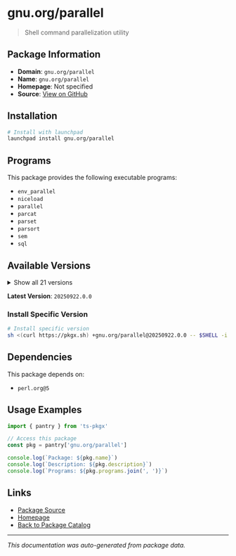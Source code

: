 # gnu.org/parallel

> Shell command parallelization utility

## Package Information

- **Domain**: `gnu.org/parallel`
- **Name**: `gnu.org/parallel`
- **Homepage**: Not specified
- **Source**: [View on GitHub](https://github.com/pkgxdev/pantry/tree/main/projects/gnu.org/parallel/package.yml)

## Installation

```bash
# Install with launchpad
launchpad install gnu.org/parallel
```

## Programs

This package provides the following executable programs:

- `env_parallel`
- `niceload`
- `parallel`
- `parcat`
- `parset`
- `parsort`
- `sem`
- `sql`

## Available Versions

<details>
<summary>Show all 21 versions</summary>

- `20250922.0.0`, `20250822.0.0`, `20250722.0.0`, `20250622.0.0`, `20250522.0.0`
- `20250422.0.0`, `20250322.0.0`, `20250222.0.0`, `20250122.0.0`, `20241222.0.0`
- `20241122.0.0`, `20241022.0.0`, `20240922.0.0`, `20240822.0.0`, `20240722.0.0`
- `20240622.0.0`, `20240522.0.0`, `20240422.0.0`, `20240322.0.0`, `20240222.0.0`
- `20240122.0.0`

</details>

**Latest Version**: `20250922.0.0`

### Install Specific Version

```bash
# Install specific version
sh <(curl https://pkgx.sh) +gnu.org/parallel@20250922.0.0 -- $SHELL -i
```

## Dependencies

This package depends on:

- `perl.org@5`

## Usage Examples

```typescript
import { pantry } from 'ts-pkgx'

// Access this package
const pkg = pantry['gnu.org/parallel']

console.log(`Package: ${pkg.name}`)
console.log(`Description: ${pkg.description}`)
console.log(`Programs: ${pkg.programs.join(', ')}`)
```

## Links

- [Package Source](https://github.com/pkgxdev/pantry/tree/main/projects/gnu.org/parallel/package.yml)
- [Homepage](#)
- [Back to Package Catalog](../../../package-catalog.md)

---

*This documentation was auto-generated from package data.*

